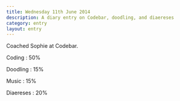 ```yaml
---
title: Wednesday 11th June 2014
description: A diary entry on Codebar, doodling, and diaereses
category: entry
layout: entry
---
```


Coached Sophie at Codebar.

Coding
: 50%

Doodling
: 15%

Music
: 15%

Diaereses
: 20%
